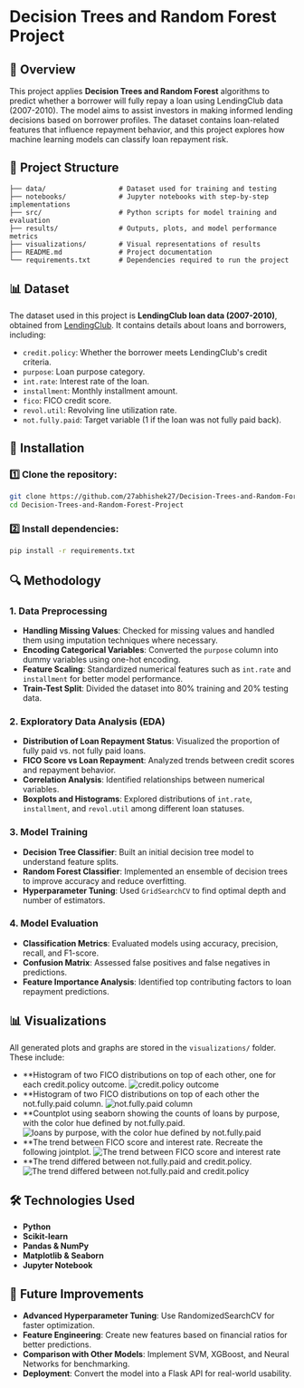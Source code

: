 # Decision Trees and Random Forest Project

## 📌 Overview
This project applies **Decision Trees and Random Forest** algorithms to predict whether a borrower will fully repay a loan using LendingClub data (2007-2010). The model aims to assist investors in making informed lending decisions based on borrower profiles. The dataset contains loan-related features that influence repayment behavior, and this project explores how machine learning models can classify loan repayment risk.

## 📂 Project Structure
```
├── data/                  # Dataset used for training and testing
├── notebooks/             # Jupyter notebooks with step-by-step implementations
├── src/                   # Python scripts for model training and evaluation
├── results/               # Outputs, plots, and model performance metrics
├── visualizations/        # Visual representations of results
├── README.md              # Project documentation
└── requirements.txt       # Dependencies required to run the project
```

## 📊 Dataset
The dataset used in this project is **LendingClub loan data (2007-2010)**, obtained from [LendingClub](https://www.lendingclub.com/info/download-data.action). It contains details about loans and borrowers, including:
- `credit.policy`: Whether the borrower meets LendingClub's credit criteria.
- `purpose`: Loan purpose category.
- `int.rate`: Interest rate of the loan.
- `installment`: Monthly installment amount.
- `fico`: FICO credit score.
- `revol.util`: Revolving line utilization rate.
- `not.fully.paid`: Target variable (1 if the loan was not fully paid back).

## 🚀 Installation
### 1️⃣ Clone the repository:
```bash
git clone https://github.com/27abhishek27/Decision-Trees-and-Random-Forest-Project.git
cd Decision-Trees-and-Random-Forest-Project
```

### 2️⃣ Install dependencies:
```bash
pip install -r requirements.txt
```

## 🔍 Methodology
### 1. **Data Preprocessing**
- **Handling Missing Values**: Checked for missing values and handled them using imputation techniques where necessary.
- **Encoding Categorical Variables**: Converted the `purpose` column into dummy variables using one-hot encoding.
- **Feature Scaling**: Standardized numerical features such as `int.rate` and `installment` for better model performance.
- **Train-Test Split**: Divided the dataset into 80% training and 20% testing data.

### 2. **Exploratory Data Analysis (EDA)**
- **Distribution of Loan Repayment Status**: Visualized the proportion of fully paid vs. not fully paid loans.
- **FICO Score vs Loan Repayment**: Analyzed trends between credit scores and repayment behavior.
- **Correlation Analysis**: Identified relationships between numerical variables.
- **Boxplots and Histograms**: Explored distributions of `int.rate`, `installment`, and `revol.util` among different loan statuses.

### 3. **Model Training**
- **Decision Tree Classifier**: Built an initial decision tree model to understand feature splits.
- **Random Forest Classifier**: Implemented an ensemble of decision trees to improve accuracy and reduce overfitting.
- **Hyperparameter Tuning**: Used `GridSearchCV` to find optimal depth and number of estimators.

### 4. **Model Evaluation**
- **Classification Metrics**: Evaluated models using accuracy, precision, recall, and F1-score.
- **Confusion Matrix**: Assessed false positives and false negatives in predictions.
- **Feature Importance Analysis**: Identified top contributing factors to loan repayment predictions.

## 📊 Visualizations
All generated plots and graphs are stored in the `visualizations/` folder. These include:
- **Histogram of two FICO distributions on top of each other, one for each credit.policy outcome.
  ![credit.policy outcome](https://github.com/27abhishek27/Decision-Trees-and-Random-Forest-Project/blob/main/Decision%20tress%20and%20random%20forest%20png/Histogram%20of%20two%20fico%20for%20each%20credit.policy.png)
- **Histogram of two FICO distributions on top of each other the not.fully.paid column.
  ![not.fully.paid column](https://github.com/27abhishek27/Decision-Trees-and-Random-Forest-Project/blob/main/Decision%20tress%20and%20random%20forest%20png/histogram%20for%20two%20fico%20for%20not.fullly.paid.png)
- **Countplot using seaborn showing the counts of loans by purpose, with the color hue defined by not.fully.paid.
  ![loans by purpose, with the color hue defined by not.fully.paid](https://github.com/27abhishek27/Decision-Trees-and-Random-Forest-Project/blob/main/Decision%20tress%20and%20random%20forest%20png/countplot%20for%20counts%20of%20loan%20by%20purpose%2C%20with%20hue%20defined%20by%20not.fully.paid.png)
- **The trend between FICO score and interest rate. Recreate the following jointplot.
  ![The trend between FICO score and interest rate](https://github.com/27abhishek27/Decision-Trees-and-Random-Forest-Project/blob/main/Decision%20tress%20and%20random%20forest%20png/jointplot%20for%20fico%20rate%20and%20interest%20rate.png)
- **The trend differed between not.fully.paid and credit.policy.
  ![The trend differed between not.fully.paid and credit.policy](https://github.com/27abhishek27/Decision-Trees-and-Random-Forest-Project/blob/main/Decision%20tress%20and%20random%20forest%20png/lmplots%20for%20not.fully.paid%20and%20credit.policy.png)


## 🛠️ Technologies Used
- **Python**
- **Scikit-learn**
- **Pandas & NumPy**
- **Matplotlib & Seaborn**
- **Jupyter Notebook**

## 📌 Future Improvements
- **Advanced Hyperparameter Tuning**: Use RandomizedSearchCV for faster optimization.
- **Feature Engineering**: Create new features based on financial ratios for better predictions.
- **Comparison with Other Models**: Implement SVM, XGBoost, and Neural Networks for benchmarking.
- **Deployment**: Convert the model into a Flask API for real-world usability.
